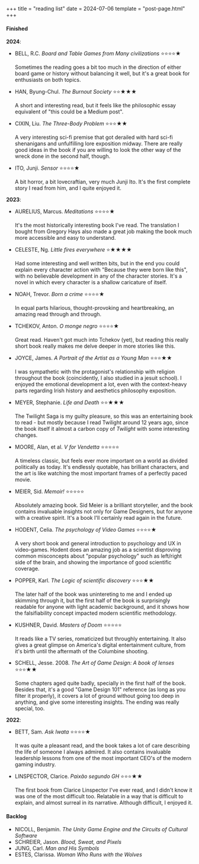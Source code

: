+++
title = "reading list"
date = 2024-07-06
template = "post-page.html"
+++

#### Finished

**2024**:

- BELL, R.C. *Board and Table Games from Many civilizations* ⭐⭐⭐⭐★

	Sometimes the reading goes a bit too much in the direction of either board game or history without balancing it well, but it's a great book for enthusiasts on both topics.

- HAN, Byung-Chul. *The Burnout Society* ⭐⭐★★★

	A short and interesting read, but it feels like the philosophic essay equivalent of "this could be a Medium post".

- CIXIN, Liu. *The Three-Body Problem* ⭐⭐⭐★★

	A very interesting sci-fi premise that got derailed with hard sci-fi shenanigans and unfulfilling lore exposition midway. There are really good ideas in the book if you are willing to look the other way of the wreck done in the second half, though.

- ITO, Junji. *Sensor* ⭐⭐⭐⭐★
  
	A bit horror, a bit lovecraftian, very much Junji Ito. It's the first complete story I read from him, and I quite enjoyed it.

**2023**:

- AURELIUS, Marcus. *Meditations* ⭐⭐⭐⭐★

	It's the most historically interesting book I've read. The translation I bought from Gregory Hays also made a great job making the book much more accessible and easy to understand.

- CELESTE, Ng. *Little fires everywhere* ⭐★★★★

	Had some interesting and well written bits, but in the end you could explain every character action with "Because they were born like this", with no believable development in any of the character stories. It's a novel in which every character is a shallow caricature of itself.

- NOAH, Trevor. *Born a crime* ⭐⭐⭐⭐★

	In equal parts hilarious, thought-provoking and heartbreaking, an amazing read through and through.

- TCHEKOV, Anton. *O monge negro* ⭐⭐⭐⭐★

	Great read. Haven't got much into Tchekov (yet), but reading this really short book really makes me delve deeper in more stories like this.

- JOYCE, James. *A Portrait of the Artist as a Young Man* ⭐⭐⭐★★

	I was sympathetic with the protagonist's relationship with religion throughout the book (coincidently, I also studied in a jesuit school). I enjoyed the emotional development a lot, even with the context-heavy parts regarding Irish history and aesthetics philosophy exposition.

- MEYER, Stephanie. *Life and Death* ⭐⭐★★★

	The Twilight Saga is my guilty pleasure, so this was an entertaining book to read - but mostly because I read Twilight around 12 years ago, since the book itself it almost a carbon copy of *Twilight* with some interesting changes.

- MOORE, Alan, et al. *V for Vendetta* ⭐⭐⭐⭐⭐

	A timeless classic, but feels ever more important on a world as divided politically as today. It's endlessly quotable, has brilliant characters, and the art is like watching the most important frames of a perfectly paced movie.

- MEIER, Sid. *Memoir!* ⭐⭐⭐⭐⭐

	Absolutely amazing book. Sid Meier is a brilliant storyteller, and the book contains invaluable insights not only for Game Designers, but for anyone with a creative spirit. It's a book I'll certainly read again in the future.

- HODENT, Celia. *The psychology of Video Games* ⭐⭐⭐⭐★

	A very short book and general introduction to psychology and UX in video-games. Hodent does an amazing job as a scientist disproving common misconcepts about "popular psychology" such as left/right side of the brain, and showing the importance of good scientific coverage.

- POPPER, Karl. *The Logic of scientific discovery* ⭐⭐⭐★★

	The later half of the book was unintereting to me and I ended up skimming through it, but the first half of the book is surprisingly readable for anyone with light academic background, and it shows how the falsifiability concept impacted modern scientific methodology.

- KUSHNER, David. *Masters of Doom* ⭐⭐⭐⭐⭐

    It reads like a TV series, romaticized but throughly entertaining. It also gives a great glimpse on America's digital entertainment culture, from it's birth until the aftermath of the Columbine shooting.

- SCHELL, Jesse. 2008. *The Art of Game Design: A book of lenses* ⭐⭐⭐★★

	Some chapters aged quite badly, specially in the first half of the book. Besides that, it's a good "Game Design 101" reference (as long as you filter it properly), it covers a lot of ground without going too deep in anything, and give some interesting insights. The ending was really special, too.

**2022**:
- BETT, Sam. *Ask Iwata* ⭐⭐⭐⭐★

	It was quite a pleasant read, and the book takes a lot of care describing the life of someone I always admired. It also contains invaluable leadership lessons from one of the most important CEO's of the modern gaming industry.

- LINSPECTOR, Clarice. *Paixão segundo GH* ⭐⭐⭐★★

	The first book from Clarice Linspector I've ever read, and I didn't know it was one of the most difficult too. Relatable in a way that is difficult to explain, and almost surreal in its narrative. Although difficult, I enjoyed it.

#### Backlog

- NICOLL, Benjamin. *The Unity Game Engine and the Circuits of Cultural Software*
- SCHREIER, Jason. *Blood, Sweat, and Pixels*
- JUNG, Carl. *Man and His Symbols*
- ESTES, Clarissa. *Woman Who Runs with the Wolves*
